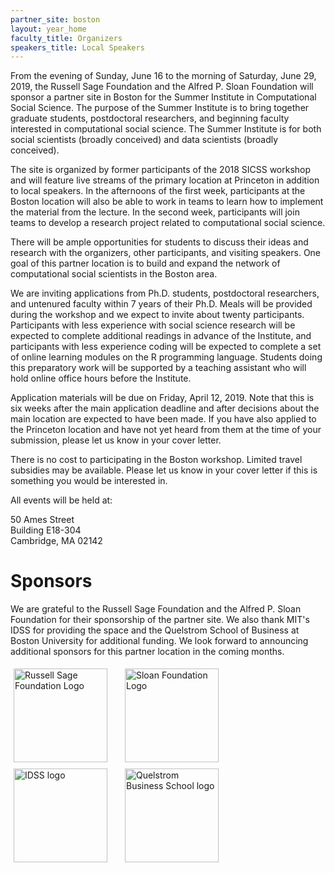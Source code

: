 ```yaml
---
partner_site: boston
layout: year_home
faculty_title: Organizers
speakers_title: Local Speakers
---
```


From the evening of Sunday, June 16 to the morning of Saturday, June 29, 2019, the Russell Sage Foundation and the Alfred P. Sloan Foundation will sponsor a partner site in Boston for the Summer Institute in Computational Social Science. The purpose of the Summer Institute is to bring together graduate students, postdoctoral researchers, and beginning faculty interested in computational social science. The Summer Institute is for both social scientists (broadly conceived) and data scientists (broadly conceived). 

The site is organized by former participants of the 2018 SICSS workshop and will feature live streams of the primary location at Princeton in addition to local speakers. In the afternoons of the first week, participants at the Boston location will also be able to work in teams to learn how to implement the material from the lecture. In the second week, participants will join teams to develop a research project related to computational social science.

There will be ample opportunities for students to discuss their ideas and research with the organizers, other participants, and visiting speakers. One goal of this partner location is to build and expand the network of computational social scientists in the Boston area.

We are inviting applications from Ph.D. students, postdoctoral researchers, and untenured faculty within 7 years of their Ph.D. Meals will be provided during the workshop and we expect to invite about twenty participants. Participants with less experience with social science research will be expected to complete additional readings in advance of the Institute, and participants with less experience coding will be expected to complete a set of online learning modules on the R programming language. Students doing this preparatory work will be supported by a teaching assistant who will hold online office hours before the Institute.

Application materials will be due on Friday, April 12, 2019. Note that this is six weeks after the main application deadline and after decisions about the main location are expected to have been made. If you have also applied to the Princeton location and have not yet heard from them at the time of your submission, please let us know in your cover letter.

There is no cost to participating in the Boston workshop. Limited travel subsidies may be available. Please let us know in your cover letter if this is something you would be interested in.

All events will be held at:

50 Ames Street  
Building E18-304  
Cambridge, MA 02142  


# Sponsors

We are grateful to the Russell Sage Foundation and the Alfred P. Sloan Foundation for their sponsorship of the partner site. We also thank MIT's IDSS for providing the space and the Quelstrom School of Business at Boston University for additional funding. We look forward to announcing additional sponsors for this partner location in the coming months.

<div class="row">
  <div class="column">
    <img class="img-responsive" alt="Russell Sage Foundation Logo" src="{{ site.baseurl }}{% link 2019/boston/images/rsf_logo.jpg %}" width = "150">
  </div>
  <div class="column">
     <img class="img-responsive" alt="Sloan Foundation Logo" src="{{ site.baseurl }}{% link 2019/boston/images/sloan_logo.png %}" width = "150">
  </div>
  <div class="column">
     <img class="img-responsive" alt="IDSS logo" src="{{ site.baseurl }}{% link 2019/boston/images/idss_logo.jpg %}" width = "150">
  </div>
  <div class="column">
     <img class="img-responsive" alt="Quelstrom Business School logo" src="{{ site.baseurl }}{% link 2019/boston/images/questrom_logo.png %}" width = "150">
  </div>
</div>

<style>
.column {
  float: left;
  width: 33.33%;
  padding: 5px;
}

.row::after {
  content: "";
  clear: both;
  display: table;
}
</style>